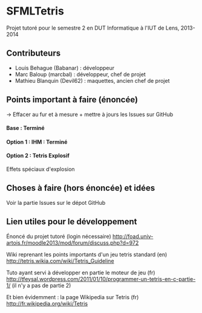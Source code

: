 SFMLTetris
==========

Projet tutoré pour le semestre 2 en DUT Informatique à l'IUT de Lens, 2013-2014


Contributeurs
------------

- Louis Behague (Babanar) : développeur
- Marc Baloup (marcbal) : développeur, chef de projet
- Mathieu Blanquin (Devil62) : maquettes, ancien chef de projet



Points important à faire (énoncée)
----------------------------------
-> Effacer au fur et à mesure + mettre à jours les Issues sur GitHub

#### Base : Terminé

#### Option 1 : IHM : Terminé

#### Option 2 : Tetris Explosif
Effets spéciaux d'explosion


Choses à faire (hors énoncée) et idées
--------------

Voir la partie Issues sur le dépot GitHub



Lien utiles pour le développement
-----------------------------

Énoncé du projet tutoré (login nécessaire)
http://foad.univ-artois.fr/moodle2013/mod/forum/discuss.php?d=972

Wiki reprenant les points importants d'un jeu tetris standard (en)
http://tetris.wikia.com/wiki/Tetris_Guideline

Tuto ayant servi à développer en partie le moteur de jeu (fr)
http://tfeysal.wordpress.com/2011/01/10/programmer-un-tetris-en-c-partie-1/
(il n'y a pas de partie 2)

Et bien évidemment : la page Wikipedia sur Tetris (fr)
http://fr.wikipedia.org/wiki/Tetris
